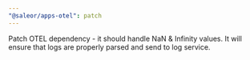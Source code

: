 ```yaml
---
"@saleor/apps-otel": patch
---
```


Patch OTEL dependency - it should handle NaN & Infinity values. It will ensure that logs are properly parsed and send to log service.
